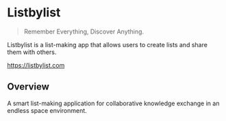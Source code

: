 # Listbylist

> Remember Everything, Discover Anything.

Listbylist is a list-making app that allows users to create lists and share them with others.

https://listbylist.com

## Overview

A smart list-making application for collaborative knowledge exchange in an endless space environment.

